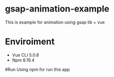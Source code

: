 # gsap-animation-example

This is example for animation using gsap lib + vue

# Enviroiment
- Vue CLI 5.0.8
- Npm 8.19.4

#Run
Using npm for run this app
